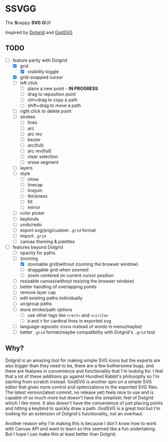# SSVGG
The **S**nappy **SVG** **G**UI!

Inspired by [Dotgrid](https://100r.co/site/dotgrid.html) and [GodSVG](https://github.com/MewPurPur/GodSVG)

## TODO
- [ ] feature parity with Dotgrid
  - [x] grid
    - [x] visibility toggle
  - [x] grid-snapped cursor
  - [ ] left click
    - [ ] place a new point - **IN PROGRESS**
    - [ ] drag to reposition point
    - [ ] ctrl+drag to copy a path
    - [ ] shift+drag to move a path
  - [ ] right click to delete point
  - [ ] strokes
    - [ ] lines
    - [ ] arc
    - [ ] arc rev
    - [ ] bezier
    - [ ] arc(full)
    - [ ] arc rev(full)
    - [ ] clear selection
    - [ ] erase segment
  - [ ] layers
  - [ ] style
    - [ ] close
    - [ ] linecap
    - [ ] linejoin
    - [ ] thickness
    - [ ] fill
    - [ ] mirror
  - [ ] color picker
  - [ ] keybinds
  - [ ] undo/redo
  - [ ] export svg/png/custom `.grid` format
  - [ ] import `.grid`
  - [ ] canvas theming & palettes
- [ ] features beyond Dotgrid
  - [ ] opacity for paths
  - [ ] zooming
    - [x] zoomable grid(without zooming the browser window)
    - [ ] draggable grid when zoomed
    - [ ] zoom centered on current cursor position
  - [ ] resizable canvas(without resizing the browser window)
  - [ ] better handling of overlapping points
  - [ ] remove layer cap
  - [ ] edit existing paths individually
  - [ ] un/group paths
  - [ ] more stroke/path options
    - [ ] use other tags like `<rect>` and `<circle>`
    - [ ] `H` and `V` for cardinal lines in exported svg
  - [ ] language-agnostic icons instead of words in menu(maybe)
  - [ ] better `.grid` format(maybe compatibility with Dotgrid's `.grid` too)

## Why?
Dotgrid is an amazing tool for making simple SVG icons but the exports are also bigger than they need to be, there are a few bothersome bugs, and there are features in convenience and functionality that I'm looking for. I feel that a lot of these additions go against Hundred Rabbit's philosophy so I'm starting from scratch instead. GodSVG is another spin on a simple SVG editor that gives more control and optimizations to the exported SVG files. The latest version(latest commit, no release yet) feels nice to use and is capable of so much more but doesn't have the simplistic feel of Dotgrid which I like more. It also doesn't have the convenience of just placing points and hitting a keybind to quickly draw a path. GodSVG is a great tool but I'm looking for an extension of Dotgrid's functionality, not an overhaul.

Another reason why I'm making this is because I don't know how to work with Canvas API and want to learn so this seemed like a fun undertaking. But I hope I can make this at least better than Dotgrid.

